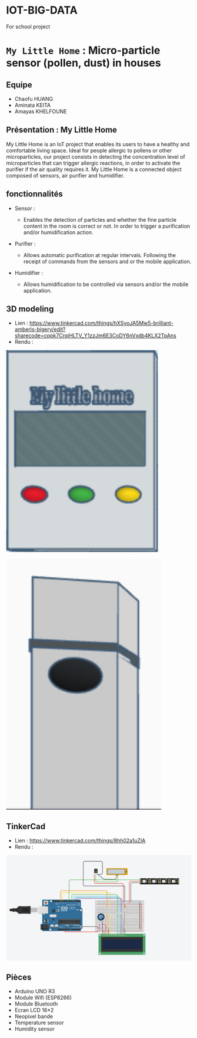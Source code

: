 # IOT-BIG-DATA
For school project


# `My Little Home` : Micro-particle sensor (pollen, dust) in houses


## Equipe 
- Chaofu HUANG
- Aminata KEITA
- Amayas KHELFOUNE

## Présentation : My Little Home

My Little Home is an IoT project that enables its users to have a healthy and comfortable living space.
Ideal for people allergic to pollens or other microparticles, our project consists in detecting the concentration level of microparticles that can trigger allergic reactions, in order to activate the purifier if the air quality requires it.
My Little Home is a connected object composed of sensors, air purifier and humidifier.


## fonctionnalités
- Sensor :
    - Enables the detection of particles and whether the fine particle content in the room is correct or not. In order to trigger a purification and/or humidification action.

- Purifier : 
    - Allows automatic purification at regular intervals. Following the receipt of commands from the sensors and or the mobile application.

- Humidifier :
    - Allows humidification to be controlled via sensors and/or the mobile application.



## 3D modeling

- Lien : https://www.tinkercad.com/things/hXSyoJA5Mw5-brilliant-amberis-bigery/edit?sharecode=cppk7CrqiHLTV_Y1zzJm6E3CoDY6nVxdb4KLX2TpAns
- Rendu : 

![alt text](https://github.com/Aminatak/IOT-BIG-DATA/blob/main/images/model3D01.png?raw=true "3D modeling")

![alt text](https://github.com/Aminatak/IOT-BIG-DATA/blob/main/images/model3D02.png?raw=true "3D modeling")

## TinkerCad
- Lien : https://www.tinkercad.com/things/8hh02a1uZlA
- Rendu : 

![alt text](https://github.com/Aminatak/IOT-BIG-DATA/blob/main/images/tinkercad.png?raw=true "TinkerCad")


## Pièces

- Arduino UNO R3
- Module Wifi (ESP8266)
- Module Bluetooth
- Ecran LCD 16*2
- Neopixel bande
- Temperature sensor
- Humidity sensor

